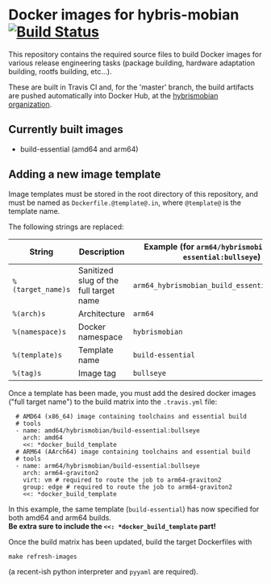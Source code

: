 Docker images for hybris-mobian [![Build Status](https://travis-ci.com/hybris-mobian-releng/docker-images.svg?branch=master)](https://travis-ci.com/hybris-mobian-releng/docker-images)
==================================

This repository contains the required source files to build Docker images
for various release engineering tasks (package building, hardware adaptation building, rootfs building, etc...).

These are built in Travis CI and, for the 'master' branch, the build artifacts are pushed automatically
into Docker Hub, at the [hybrismobian organization](https://hub.docker.com/orgs/hybrismobian/repositories).

Currently built images
----------------------

* build-essential (amd64 and arm64)

Adding a new image template
---------------------------

Image templates must be stored in the root directory of this repository, and must be named as `Dockerfile.@template@.in`,
where `@template@` is the template name.

The following strings are replaced:

| String            | Description                            | Example (for `arm64/hybrismobian/build-essential:bullseye`) |
|-------------------|----------------------------------------|-------------------------------------------------------------|
| `%(target_name)s` | Sanitized slug of the full target name | `arm64_hybrismobian_build_essential_bullseye`               |
| `%(arch)s`        | Architecture                           | `arm64`                                                     |
| `%(namespace)s`   | Docker namespace                       | `hybrismobian`                                              |
| `%(template)s`    | Template name                          | `build-essential`                                           |
| `%(tag)s`         | Image tag                              | `bullseye`                                                  |

Once a template has been made, you must add the desired docker images ("full target name") to the build matrix into the
`.travis.yml` file:

	  # AMD64 (x86_64) image containing toolchains and essential build
	  # tools
	  - name: amd64/hybrismobian/build-essential:bullseye
	    arch: amd64
	    <<: *docker_build_template
	  # ARM64 (AArch64) image containing toolchains and essential build
	  # tools
	  - name: arm64/hybrismobian/build-essential:bullseye
	    arch: arm64-graviton2
	    virt: vm # required to route the job to arm64-graviton2 
	    group: edge # required to route the job to arm64-graviton2
	    <<: *docker_build_template

In this example, the same template (`build-essential`) has now specified for both amd64 and arm64 builds.  
**Be extra sure to include the `<<: *docker_build_template` part!**

Once the build matrix has been updated, build the target Dockerfiles with

	make refresh-images

(a recent-ish python interpreter and `pyyaml` are required).
